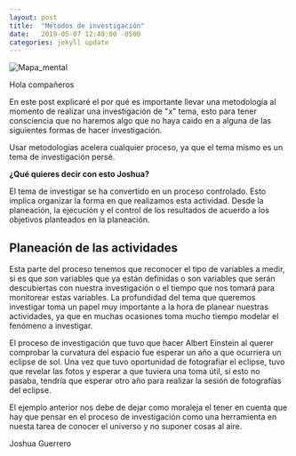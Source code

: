 ```yaml
---
layout: post
title:  "Métodos de investigación"
date:   2019-05-07 12:49:00 -0500
categories: jekyll update
---
```

![Mapa_mental](https://raw.githubusercontent.com/CICJoshua/poperagnarok/master/Images/unidad2/Investigaci%C3%B3n.png)

Hola compañeros

En este post explicaré el por qué es importante llevar una metodología al momento
de realizar una investigación de "x" tema, esto para tener consciencia que no
haremos algo que no haya caido en a alguna de las siguientes formas de hacer
investigación.

Usar metodologías acelera cualquier proceso, ya que el tema mismo es un tema
de investigación persé.

__¿Qué quieres decir con esto Joshua?__

El tema de investigar se ha convertido en un proceso controlado. Esto implica
organizar la forma en que realizamos esta actividad. Desde la planeación, la
ejecución y el control de los resultados de acuerdo a los objetivos planteados
en la planeación.

## Planeación de las actividades

Esta parte del proceso tenemos que reconocer el tipo de variables a medir, si
es que son variables que ya están definidas o son variables que serán descubiertas
con nuestra investigación o el tiempo que nos tomará para monitorear estas variables.
La profundidad del tema que queremos investigar toma un papel muy importante a la
hora de planear nuestras actividades, ya que en muchas ocasiones toma mucho tiempo
modelar el fenómeno a investigar.

El proceso de investigación que tuvo que hacer Albert Einstein al querer comprobar
la curvatura del espacio fue esperar un año a que ocurriera un eclipse de sol. Una vez
que tuvo oportunidad de fotografiar el eclipse, tuvo que revelar las fotos y esperar
a que tuviera una toma útil, si esto no pasaba, tendría que esperar otro año para
realizar la sesión de fotografías del eclipse.

El ejemplo anterior nos debe de dejar como moraleja el tener en cuenta que hay que
pensar en el proceso de investigación como una herramienta en nuesta tarea de
conocer el universo y no suponer cosas al aire.


Joshua Guerrero
